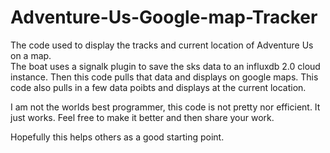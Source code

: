 # Adventure-Us-Google-map-Tracker
The code used to display the tracks and current location of Adventure Us on a map.  
The boat uses a signalk plugin to save the sks data to an influxdb 2.0 cloud instance.
Then this code pulls that data and displays on google maps.
This code also pulls in a few data poibts and displays at the current location.

I am not the worlds best programmer, this code is not pretty nor efficient.  It just works.
Feel free to make it better and then share your work.

Hopefully this helps others as a good starting point.
